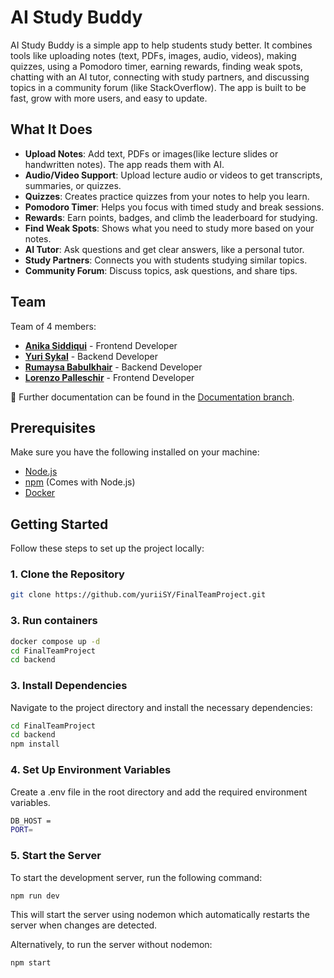 # AI Study Buddy

AI Study Buddy is a simple app to help students study better. It combines tools like uploading notes (text, PDFs, images, audio, videos), making quizzes, using a Pomodoro timer, earning rewards, finding weak spots, chatting with an AI tutor, connecting with study partners, and discussing topics in a community forum (like StackOverflow). The app is built to be fast, grow with more users, and easy to update.

## What It Does

- **Upload Notes**: Add text, PDFs or images(like lecture slides or handwritten notes). The app reads them with AI.
- **Audio/Video Support**: Upload lecture audio or videos to get transcripts, summaries, or quizzes.
- **Quizzes**: Creates practice quizzes from your notes to help you learn.
- **Pomodoro Timer**: Helps you focus with timed study and break sessions.
- **Rewards**: Earn points, badges, and climb the leaderboard for studying.
- **Find Weak Spots**: Shows what you need to study more based on your notes.
- **AI Tutor**: Ask questions and get clear answers, like a personal tutor.
- **Study Partners**: Connects you with students studying similar topics.
- **Community Forum**: Discuss topics, ask questions, and share tips.

## Team
Team of 4 members:
- [**Anika Siddiqui**](https://github.com/merelyaname) - Frontend Developer
- [**Yuri Sykal**](https://github.com/yuriiSY) - Backend Developer
- [**Rumaysa Babulkhair**](https://github.com/rumaysaa) - Backend Developer
- [**Lorenzo Palleschir**](https://github.com/LP1911) - Frontend Developer


📖 Further documentation can be found in the [Documentation branch](https://github.com/yuriiSY/FinalTeamProject/tree/Documentation).

## Prerequisites

Make sure you have the following installed on your machine:

- [Node.js](https://nodejs.org/)
- [npm](https://www.npmjs.com/) (Comes with Node.js)
- [Docker](https://www.docker.com/products/docker-desktop/) 

## Getting Started

Follow these steps to set up the project locally:

### 1. Clone the Repository

```bash
git clone https://github.com/yuriiSY/FinalTeamProject.git
```

### 3. Run containers

```bash
docker compose up -d
cd FinalTeamProject
cd backend
```

### 3. Install Dependencies
Navigate to the project directory and install the necessary dependencies:

```bash
cd FinalTeamProject
cd backend
npm install
```

### 4. Set Up Environment Variables
Create a .env file in the root directory and add the required environment variables.

```bash
DB_HOST = 
PORT=
```

### 5. Start the Server
To start the development server, run the following command:

```bash
npm run dev
```
This will start the server using nodemon which automatically restarts the server when changes are detected.

Alternatively, to run the server without nodemon:

```bash
npm start
```
